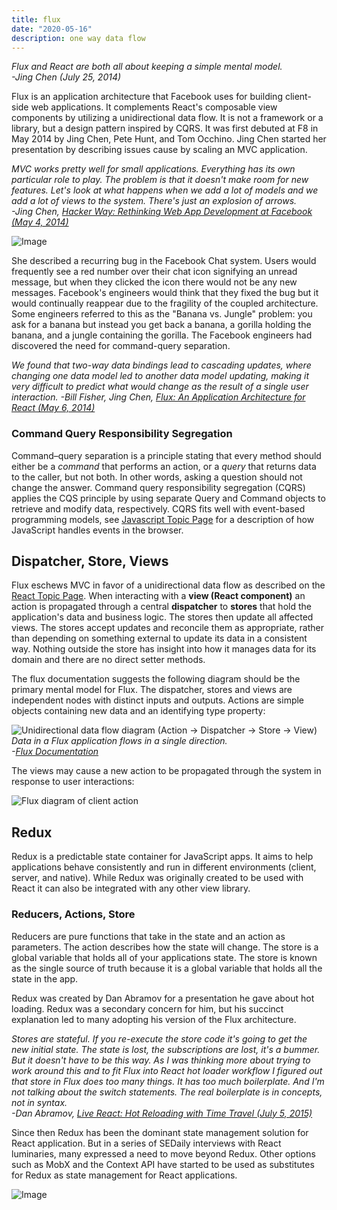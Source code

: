 ```yaml
---
title: flux
date: "2020-05-16"
description: one way data flow
---
```


*Flux and React are both all about keeping a simple mental model.  
-Jing Chen (July 25, 2014)*

Flux is an application architecture that Facebook uses for building client-side web applications. It complements React's composable view components by utilizing a unidirectional data flow. It is not a framework or a library, but a design pattern inspired by CQRS. It was first debuted at F8 in May 2014 by Jing Chen, Pete Hunt, and Tom Occhino. Jing Chen started her presentation by describing issues cause by scaling an MVC application.

*MVC works pretty well for small applications. Everything has its own particular role to play. The problem is that it doesn't make room for new features. Let's look at what happens when we add a lot of models and we add a lot of views to the system. There's just an explosion of arrows.  
-Jing Chen, [Hacker Way: Rethinking Web App Development at Facebook (May 4, 2014)](https://www.youtube.com/watch?v=nYkdrAPrdcw)*

![Image](https://sedaily-topics.s3.amazonaws.com/topic_images/0_8200405328446236)

She described a recurring bug in the Facebook Chat system. Users would frequently see a red number over their chat icon signifying an unread message, but when they clicked the icon there would not be any new messages. Facebook's engineers would think that they fixed the bug but it would continually reappear due to the fragility of the coupled architecture. Some engineers referred to this as the "Banana vs. Jungle" problem: you ask for a banana but instead you get back a banana, a gorilla holding the banana, and a jungle containing the gorilla. The Facebook engineers had discovered the need for command-query separation.

*We found that two-way data bindings lead to cascading updates, where changing one data model led to another data model updating, making it very difficult to predict what would change as the result of a single user interaction.
-Bill Fisher, Jing Chen, [Flux: An Application Architecture for React (May 6, 2014)](https://reactjs.org/blog/2014/05/06/flux.html)*

### Command Query Responsibility Segregation

Command–query separation is a principle stating that every method should either be a *command* that performs an action, or a *query* that returns data to the caller, but not both. In other words, asking a question should not change the answer. Command query responsibility segregation (CQRS) applies the CQS principle by using separate Query and Command objects to retrieve and modify data, respectively. CQRS fits well with event-based programming models, see [Javascript Topic Page](https://www.softwaredaily.com/topic/javascript) for a description of how JavaScript handles events in the browser.

## Dispatcher, Store, Views

Flux eschews MVC in favor of a unidirectional data flow as described on the [React Topic Page](https://www.softwaredaily.com/topic/reactjs). When interacting with a **view (React component)** an action is propagated through a central **dispatcher** to **stores** that hold the application's data and business logic. The stores then update all affected views. The stores accept updates and reconcile them as appropriate, rather than depending on something external to update its data in a consistent way. Nothing outside the store has insight into how it manages data for its domain and there are no direct setter methods.

The flux documentation suggests the following diagram should be the primary mental model for Flux. The dispatcher, stores and views are independent nodes with distinct inputs and outputs. Actions are simple objects containing new data and an identifying type property:

![Unidirectional data flow diagram (Action -> Dispatcher -> Store -> View)](https://facebook.github.io/flux/img/overview/flux-simple-f8-diagram-1300w.png)
*Data in a Flux application flows in a single direction.  
-[Flux Documentation](https://facebook.github.io/flux/docs/in-depth-overview/)*

The views may cause a new action to be propagated through the system in response to user interactions:

![Flux diagram of client action](https://sedaily-topics.s3.amazonaws.com/topic_images/0_1861436422799183)

## Redux

Redux is a predictable state container for JavaScript apps. It aims to help applications behave consistently and run in different environments (client, server, and native). While Redux was originally created to be used with React it can also be integrated with any other view library.

### Reducers, Actions, Store

Reducers are pure functions that take in the state and an action as parameters. The action describes how the state will change. The store is a global variable that holds all of your applications state. The store is known as the single source of truth because it is a global variable that holds all the state in the app.

Redux was created by Dan Abramov for a presentation he gave about hot loading. Redux was a secondary concern for him, but his succinct explanation led to many adopting his version of the Flux architecture.

*Stores are stateful. If you re-execute the store code it's going to get the new initial state. The state is lost, the subscriptions are lost, it's a bummer. But it doesn't have to be this way. As I was thinking more about trying to work around this and to fit Flux into React hot loader workflow I figured out that store in Flux does too many things. It has too much boilerplate. And I'm not talking about the switch statements. The real boilerplate is in concepts, not in syntax.  
-Dan Abramov, [Live React: Hot Reloading with Time Travel (July 5, 2015)](https://www.youtube.com/watch?v=xsSnOQynTHs)*

Since then Redux has been the dominant state management solution for React application. But in a series of SEDaily interviews with React luminaries, many expressed a need to move beyond Redux. Other options such as MobX and the Context API have started to be used as substitutes for Redux as state management for React applications.

![Image](https://sedaily-topics.s3.amazonaws.com/topic_images/0_4744775498652225.jpg)